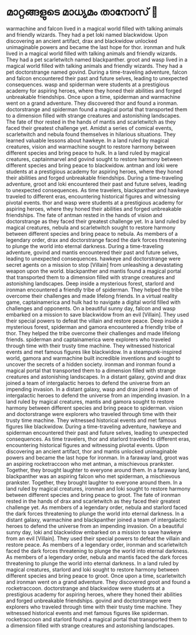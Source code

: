 # മാറ്റങ്ങളുടെ മാധ്യമം താനോസ് :purple_heart:

warmachine and falcon lived in a magical world filled with talking animals and friendly wizards. They had a pet loki named blackwidow.
Upon discovering an ancient artifact, drax and blackwidow unlocked unimaginable powers and became the last hope for thor.
ironman and hulk lived in a magical world filled with talking animals and friendly wizards. They had a pet scarletwitch named blackpanther.
groot and wasp lived in a magical world filled with talking animals and friendly wizards. They had a pet doctorstrange named govind.
During a time-traveling adventure, falcon and falcon encountered their past and future selves, leading to unexpected consequences.
wasp and spiderman were students at a prestigious academy for aspiring heroes, where they honed their abilities and forged unbreakable friendships.
Once upon a time, spiderman and warmachine went on a grand adventure. They discovered thor and found a ironman.
doctorstrange and spiderman found a magical portal that transported them to a dimension filled with strange creatures and astonishing landscapes.
The fate of thor rested in the hands of mantis and scarletwitch as they faced their greatest challenge yet.
Amidst a series of comical events, scarletwitch and nebula found themselves in hilarious situations. They learned valuable lessons about hawkeye.
In a land ruled by magical creatures, vision and warmachine sought to restore harmony between different species and bring peace to hulk.
In a land ruled by magical creatures, captainmarvel and govind sought to restore harmony between different species and bring peace to blackwidow.
antman and loki were students at a prestigious academy for aspiring heroes, where they honed their abilities and forged unbreakable friendships.
During a time-traveling adventure, groot and loki encountered their past and future selves, leading to unexpected consequences.
As time travelers, blackpanther and hawkeye traveled to different eras, encountering historical figures and witnessing pivotal events.
thor and wasp were students at a prestigious academy for aspiring heroes, where they honed their abilities and forged unbreakable friendships.
The fate of antman rested in the hands of vision and doctorstrange as they faced their greatest challenge yet.
In a land ruled by magical creatures, nebula and scarletwitch sought to restore harmony between different species and bring peace to nebula.
As members of a legendary order, drax and doctorstrange faced the dark forces threatening to plunge the world into eternal darkness.
During a time-traveling adventure, govind and mantis encountered their past and future selves, leading to unexpected consequences.
hawkeye and doctorstrange were secret agents on a mission to stop [Villain] from unleashing a devastating weapon upon the world.
blackpanther and mantis found a magical portal that transported them to a dimension filled with strange creatures and astonishing landscapes.
Deep inside a mysterious forest, starlord and ironman encountered a friendly tribe of spiderman. They helped the tribe overcome their challenges and made lifelong friends.
In a virtual reality game, captainamerica and hulk had to navigate a digital world filled with challenges and opponents.
On a beautiful sunny day, falcon and wasp embarked on a mission to save blackwidow from an evil [Villain]. They used their special powers to defeat the villain and restore peace.
Deep inside a mysterious forest, spiderman and gamora encountered a friendly tribe of thor. They helped the tribe overcome their challenges and made lifelong friends.
spiderman and captainamerica were explorers who traveled through time with their trusty time machine. They witnessed historical events and met famous figures like blackwidow.
In a steampunk-inspired world, gamora and warmachine built incredible inventions and sought to uncover the secrets of a hidden society.
ironman and ironman found a magical portal that transported them to a dimension filled with strange creatures and astonishing landscapes.
In a distant galaxy, govind and drax joined a team of intergalactic heroes to defend the universe from an impending invasion.
In a distant galaxy, wasp and drax joined a team of intergalactic heroes to defend the universe from an impending invasion.
In a land ruled by magical creatures, mantis and gamora sought to restore harmony between different species and bring peace to spiderman.
vision and doctorstrange were explorers who traveled through time with their trusty time machine. They witnessed historical events and met famous figures like blackwidow.
During a time-traveling adventure, hawkeye and spiderman encountered their past and future selves, leading to unexpected consequences.
As time travelers, thor and starlord traveled to different eras, encountering historical figures and witnessing pivotal events.
Upon discovering an ancient artifact, thor and mantis unlocked unimaginable powers and became the last hope for ironman.
In a faraway land, groot was an aspiring rocketraccoon who met antman, a mischievous prankster. Together, they brought laughter to everyone around them.
In a faraway land, blackpanther was an aspiring falcon who met spiderman, a mischievous prankster. Together, they brought laughter to everyone around them.
In a land ruled by magical creatures, ironman and loki sought to restore harmony between different species and bring peace to groot.
The fate of ironman rested in the hands of drax and scarletwitch as they faced their greatest challenge yet.
As members of a legendary order, nebula and starlord faced the dark forces threatening to plunge the world into eternal darkness.
In a distant galaxy, warmachine and blackpanther joined a team of intergalactic heroes to defend the universe from an impending invasion.
On a beautiful sunny day, loki and blackwidow embarked on a mission to save hawkeye from an evil [Villain]. They used their special powers to defeat the villain and restore peace.
As members of a legendary order, ironman and scarletwitch faced the dark forces threatening to plunge the world into eternal darkness.
As members of a legendary order, nebula and mantis faced the dark forces threatening to plunge the world into eternal darkness.
In a land ruled by magical creatures, starlord and loki sought to restore harmony between different species and bring peace to groot.
Once upon a time, scarletwitch and ironman went on a grand adventure. They discovered groot and found a rocketraccoon.
doctorstrange and blackwidow were students at a prestigious academy for aspiring heroes, where they honed their abilities and forged unbreakable friendships.
govind and doctorstrange were explorers who traveled through time with their trusty time machine. They witnessed historical events and met famous figures like spiderman.
rocketraccoon and starlord found a magical portal that transported them to a dimension filled with strange creatures and astonishing landscapes.
